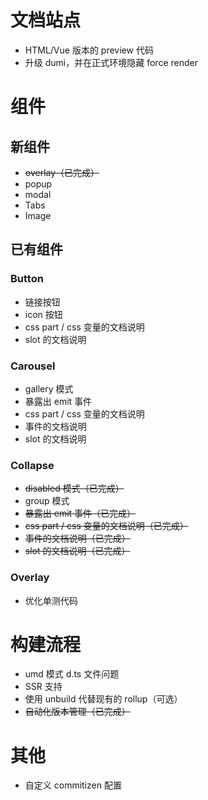 # 文档站点

- HTML/Vue 版本的 preview 代码
- 升级 dumi，并在正式环境隐藏 force render

# 组件

## 新组件

- ~~overlay（已完成）~~
- popup
- modal
- Tabs
- Image

## 已有组件

### Button

- 链接按钮
- icon 按钮
- css part / css 变量的文档说明
- slot 的文档说明

### Carousel

- gallery 模式
- 暴露出 emit 事件
- css part / css 变量的文档说明
- 事件的文档说明
- slot 的文档说明

### Collapse

- ~~disabled 模式（已完成）~~
- group 模式
- ~~暴露出 emit 事件（已完成）~~
- ~~css part / css 变量的文档说明（已完成）~~
- ~~事件的文档说明（已完成）~~
- ~~slot 的文档说明（已完成）~~

### Overlay

- 优化单测代码

# 构建流程

- umd 模式 d.ts 文件问题
- SSR 支持
- 使用 unbuild 代替现有的 rollup（可选）
- ~~自动化版本管理（已完成）~~

# 其他

- 自定义 commitizen 配置
